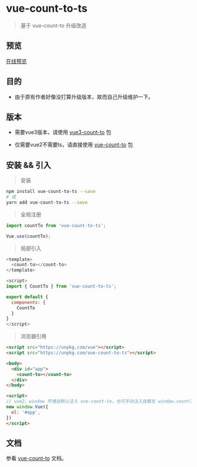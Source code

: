 # vue-count-to-ts

> 基于 vue-count-to 升级改造

## 预览

[在线预览](https://codepen.io/xiaofan9/pen/ExXRzyM)

## 目的

- 由于原有作者好像没打算升级版本，故而自己升级维护一下。

## 版本

- 需要vue3版本，请使用 [vue3-count-to](https://npmjs.org/package/vue3-count-to) 包

- 仅需要vue2不需要ts，请直接使用 [vue-count-to](https://npmjs.org/package/vue-count-to) 包

## 安装 && 引入

> 安装

``` bash
npm install vue-count-to-ts --save
# 或
yarn add vue-count-to-ts --save
```

> 全局注册

```javascript
import countTo from 'vue-count-to-ts';
```

```javascript
Vue.use(countTo);
```

> 局部引入

```javascript
<template>
  <count-to></count-to>
</template>

<script>
import { CountTo } from 'vue-count-to-ts';

export default {
  components: {
    CountTo
  }
}
</script>
```

> 浏览器引用

```html
<script src="https://unpkg.com/vue"></script>
<script src="https://unpkg.com/vue-count-to-ts"></script>

<body>
  <div id="app">
    <count-to></count-to>
  </div>
</body>

<script>
// vue2，window 环境会默认注入 vue-count-to，也可手动注入挂载在 window.countTo 变量下
new window.Vue({
  el: '#app',
})
</script>
```

## 文档

参看 [vue-count-to](https://github.com/PanJiaChen/vue-countTo) 文档。
